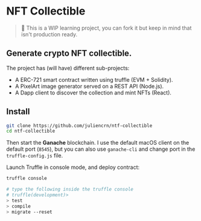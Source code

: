 # NFT Collectible

> 🚧 This is a WIP learning project, you can fork it but keep in mind that isn't production ready.

## Generate crypto NFT collectible. 

The project has (will have) different sub-projects: 
- A ERC-721 smart contract written using truffle (EVM + Solidity).
- A PixelArt image generator served on a REST API (Node.js).
- A Dapp client to discover the collection and mint NFTs (React).

## Install

```sh
git clone https://github.com/juliencrn/ntf-collectible
cd ntf-collectible
```

Then start the **Ganache** blockchain. I use the default macOS client on the default port (`8545`), but you can also use `ganache-cli` and change port in the `truffle-config.js` file.

Launch Truffle in console mode, and deploy contract:
```bash
truffle console

# type the following inside the truffle console
# truffle(development)>
> test
> compile
> migrate --reset
```